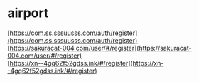 # airport
[https://com.ss.sssuusss.com/auth/register](https://com.ss.sssuusss.com/auth/register)  
[https://sakuracat-004.com/user/#/register](https://sakuracat-004.com/user/#/register)  
[https://xn--4gq62f52gdss.ink/#/register](https://xn--4gq62f52gdss.ink/#/register)  